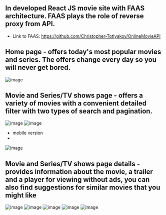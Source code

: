 ## In developed React JS movie site with FAAS architecture. FAAS plays the role of reverse proxy from API.

- Link to FAAS: https://github.com/Christopher-Totlyakov/OnlineMovieAPI

## Home page - offers today's most popular movies and series. The offers change every day so you will never get bored.

![image](https://github.com/user-attachments/assets/e0053dff-d87e-40cc-92ff-5ab482af8387)

## Movie and Series/TV shows page - offers a variety of movies with a convenient detailed filter with two types of search and pagination.

![image](https://github.com/user-attachments/assets/2a39dffd-0151-4859-9320-2693b197faec)
![image](https://github.com/user-attachments/assets/e946f551-51a5-40fe-80e4-7b41c983ca23)

- mobile version
- 
![image](https://github.com/user-attachments/assets/01f665ae-3d19-44e3-a8b5-2b610d8ba4f1)

## Movie and Series/TV shows page details - provides information about the movie, a trailer and a player for viewing without ads, you can also find suggestions for similar movies that you might like

![image](https://github.com/user-attachments/assets/9e070dee-4702-4670-b39c-204077fe5198)
![image](https://github.com/user-attachments/assets/50f0b683-7597-4a89-b599-ca936fd47f25)
![image](https://github.com/user-attachments/assets/393ebb78-433d-4f04-b4ac-573a38cd7d99)
![image](https://github.com/user-attachments/assets/99631b44-0913-4a42-a2eb-8a3c723adf3e)
![image](https://github.com/user-attachments/assets/1de2f6a1-c513-4115-a34d-66cf91f0436d)




